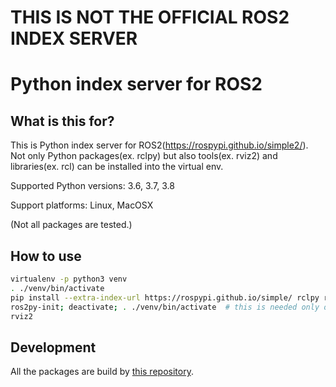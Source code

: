 # **THIS IS NOT THE OFFICIAL ROS2 INDEX SERVER**

# Python index server for ROS2

## What is this for?

This is Python index server for ROS2(https://rospypi.github.io/simple2/).
Not only Python packages(ex. rclpy) but also tools(ex. rviz2) and libraries(ex. rcl) can be installed into the virtual env.

Supported Python versions: 3.6, 3.7, 3.8

Support platforms: Linux, MacOSX

(Not all packages are tested.)

## How to use

```bash
virtualenv -p python3 venv
. ./venv/bin/activate
pip install --extra-index-url https://rospypi.github.io/simple/ rclpy rviz2 ros2py-init
ros2py-init; deactivate; . ./venv/bin/activate  # this is needed only once
rviz2
```

## Development

All the packages are build by [this repository](https://github.com/otamachan/ros2py).
